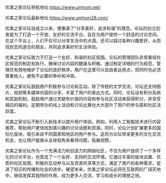 优美之家论坛导航地址:https://www.umhom.net/

优美之家论坛最新地址:https://www.umhom28.com/

优美之家论坛自成立以来，便秉承了“分享美好，追求和谐”的理念。论坛的创立初衷是为了打造一个开放、友好的交流平台，旨在为用户提供一个舒适的讨论空间。在这个平台上，人们不仅可以分享生活中的点滴，还可以探讨各种兴趣爱好，从而找到志同道合的朋友，共同追求美好的生活体验。

优美之家论坛致力于打造一个友好、和谐的社区氛围。论坛的管理团队非常重视社区规范的制定和执行，确保讨论内容的健康与积极。通过制定详细的行为规范，管理员有效地维护了论坛的良好秩序，用户在这里可以自由表达观点，但同时也必须尊重他人，避免不必要的争吵和冲突。

优美之家论坛鼓励用户积极参与讨论和互动。除了传统的文字交流，论坛还支持图片、视频等多媒体内容的分享，丰富了用户的表达方式。同时，论坛设有积分系统和奖励机制，鼓励用户通过贡献有价值的内容和参与社区活动来获得积分，并享受相应的福利。定期举办的线上活动和讨论比赛也大大提升了用户的参与感和社区活跃度。

优美之家论坛不断引入新技术以提升用户体验。例如，利用人工智能技术进行内容推荐，帮助用户更快找到感兴趣的讨论话题和资源。同时，论坛计划扩展更多的国际化版块，吸引来自不同国家和地区的用户参与。这将为论坛带来更多的文化交流机会，也让用户能够从全球视角来看待问题，拓展视野。

优美之家论坛作为一个充满活力和创造力的网络社区，不仅为用户提供了一个多样化的讨论平台，也营造了一个友好、支持的交流环境。它通过丰富的版块设置、优质的社区氛围、积极的互动参与以及资源共享等方式，满足了用户的各种需求，促进了知识的传播和社会的进步。展望未来，优美之家论坛必将在互联网的广阔天地中，继续发挥其独特的作用，成为更多人交流、学习和成长的理想之地。
